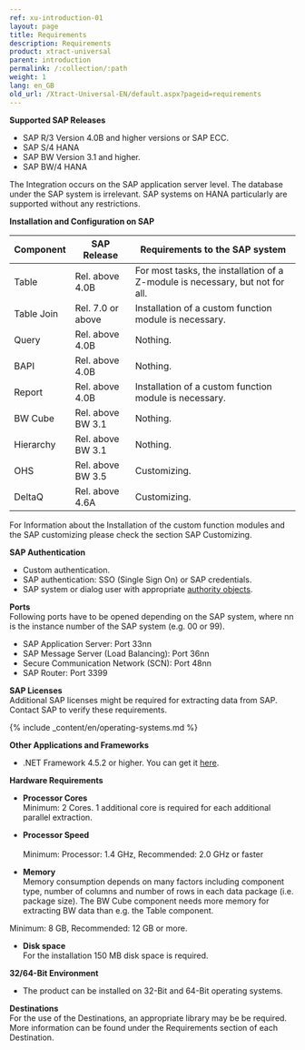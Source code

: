 ```yaml
---
ref: xu-introduction-01
layout: page
title: Requirements
description: Requirements
product: xtract-universal
parent: introduction
permalink: /:collection/:path
weight: 1
lang: en_GB
old_url: /Xtract-Universal-EN/default.aspx?pageid=requirements
---
```


**Supported SAP Releases**

- SAP R/3 Version 4.0B and higher versions or SAP ECC.
- SAP S/4 HANA
- SAP BW Version 3.1 and higher.
- SAP BW/4 HANA

The Integration occurs on the SAP application server level. The database under the SAP system is irrelevant. 
SAP systems on HANA particularly are supported without any restrictions.  

**Installation and Configuration on SAP**

| Component  | SAP Release       | Requirements to the SAP system                                                |
|------------|-------------------|-------------------------------------------------------------------------------|
| Table      | Rel. above 4.0B   | For most tasks, the installation of a Z-module is necessary, but not for all. |
| Table Join | Rel. 7.0 or above | Installation of a custom function module is necessary.                        |
| Query      | Rel. above 4.0B   | Nothing.                                                                      |
| BAPI       | Rel. above 4.0B   | Nothing.                                                                      |
| Report     | Rel. above 4.0B   | Installation of a custom function module is necessary.                        |
| BW Cube    | Rel. above BW 3.1 | Nothing.                                                                      |
| Hierarchy  | Rel. above BW 3.1 | Nothing.                                                                      |
| OHS        | Rel. above BW 3.5 | Customizing.                                                                  |
| DeltaQ     | Rel. above 4.6A   | Customizing.                                                                  |


For Information about the Installation of the custom function modules and the SAP customizing please check the section SAP Customizing.

**SAP Authentication**

- Custom authentication.
- SAP authentication: SSO (Single Sign On) or SAP credentials.
- SAP system or dialog user with appropriate [authority objects](https://kb.theobald-software.com/sap/authority-objects---sap-user-rights).

**Ports**<br>
Following ports have to be opened depending on the SAP system, 
where nn is the instance number of the SAP system (e.g. 00 or 99).

- SAP Application Server: Port 33nn
- SAP Message Server (Load Balancing): Port 36nn
- Secure Communication Network (SCN): Port 48nn
- SAP Router: Port 3399

**SAP Licenses**<br>
Additional SAP licenses might be required for extracting data from SAP. Contact SAP to verify these requirements.

{% include _content/en/operating-systems.md %}

**Other Applications and Frameworks**
 	
- .NET Framework 4.5.2 or higher. You can get it [here](https://www.microsoft.com/en-US/download/details.aspx?id=42643).

**Hardware Requirements**
 	
- **Processor Cores**<br>
Minimum: 2 Cores. 
1 additional core is required for each additional parallel extraction. 

- **Processor Speed**<br>    
Minimum: Processor: 1.4 GHz, Recommended: 2.0 GHz or faster

- **Memory**<br>
Memory consumption depends on many factors including component type, number of columns and number of rows in each data package (i.e. package size). The BW Cube component needs more memory for extracting BW data than e.g. the Table component. 

Minimum: 8 GB, Recommended: 12 GB or more.

- **Disk space**<br>
For the installation 150 MB disk space is required.

**32/64-Bit Environment**
 	
- The product can be installed on 32-Bit and 64-Bit operating systems.

**Destinations**<br>
For the use of the Destinations, an appropriate library may be be required. More information can be found under the Requirements section of each Destination.
